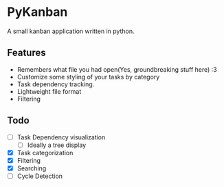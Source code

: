 # PyKanban

A small kanban application written in python.


## Features

* Remembers what file you had open(Yes, groundbreaking stuff here) :3
* Customize some styling of your tasks by category
* Task dependency tracking.
* Lightweight file format
* Filtering


## Todo


* [ ] Task Dependency visualization
    * [ ] Ideally a tree display
* [X] Task categorization
* [X] Filtering
* [X] Searching
* [ ] Cycle Detection